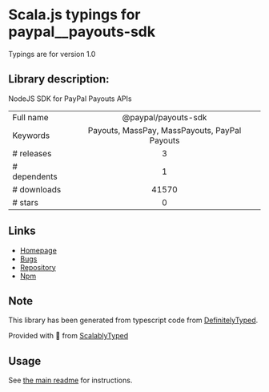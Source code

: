 
# Scala.js typings for paypal__payouts-sdk

Typings are for version 1.0

## Library description:
NodeJS SDK for PayPal Payouts APIs

|                    |                 |
| ------------------ | :-------------: |
| Full name          | @paypal/payouts-sdk |
| Keywords           | Payouts, MassPay, MassPayouts, PayPal Payouts |
| # releases         | 3 |
| # dependents       | 1 |
| # downloads        | 41570 |
| # stars            | 0 |

## Links
- [Homepage](https://github.com/paypal/Payouts-NodeJS-SDK#readme)
- [Bugs](https://github.com/paypal/Payouts-NodeJS-SDK/issues)
- [Repository](https://github.com/paypal/Payouts-NodeJS-SDK)
- [Npm](https://www.npmjs.com/package/%40paypal%2Fpayouts-sdk)
    


## Note
This library has been generated from typescript code from [DefinitelyTyped](https://definitelytyped.org).

Provided with :purple_heart: from [ScalablyTyped](https://github.com/oyvindberg/ScalablyTyped)

## Usage
See [the main readme](../../readme.md) for instructions.


